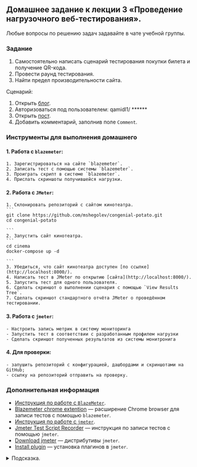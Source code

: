 ## Домашнее задание к лекции 3 «Проведение нагрузочного веб-тестирования».

Любые вопросы по решению задач задавайте в чате учебной группы.

### Задание

1. Самостоятельно написать сценарий тестирования покупки билета и получение QR-кода.
2. Провести раунд тестирования.
3. Найти предел производительности сайта.

Сценарий:
1. Открыть [блог](https://qamidhl.herokuapp.com/).
2. Авторизоваться под пользователем:
    qamidl1/ ******
3. Открыть [пост](https://qamidhl.herokuapp.com/?p=1).
4. Добавить комментарий, заполнив поле `Comment`.

### Инструменты для выполнения домашнего

#### 1. Работа с `blazemeter`:
    1. Зарегистрироваться на сайте `blazemeter`.
    2. Записать тест с помощью системы `blazemeter`.
    3. Проиграть скрипт в системе `blazemeter`.
    4. Прислать скриншоты получившейся нагрузки.
    
#### 2.  Работа с `JMeter`:
    1. Склонировать репозиторий с сайтом кинотеатра.
    ```
    git clone https://github.com/mshegolev/congenial-potato.git
    cd congenial-potato

    ```
    2. Запустить сайт кинотеатра.
    ```
    cd cinema
    docker-compose up -d

    ```
    3. Убедиться, что сайт кинотеатра доступен [по ссылке](http://localhost:8000/).
    4. Написать тест в JMeter по открытию [сайта](http://localhost:8000/).
    5. Запустить тест для одного пользователя.
    6. Сделать скриншот о выполнении сценария с помощью `View Results Tree`.
    7. Сделать скриншот стандартного отчёта JMeter о проведённом тестировании.
    
#### 3.  Работа с `jmeter`:   
    - Настроить запись метрик в систему мониторинга
    - Запустить тест в соответствии с разработанным профилем нагрузки
    - Сделать скриншот полученных результатов из системы монитронига

#### 4.  Для проверки:
    - запушить репозиторий с конфигурацией, дашбордами и скриншотами на GitHub;
    - ссылку на репозиторий отправить на проверку.

### Дополнительная информация
- [Инструкция по работе с `BlazeMeter`](https://www.blazemeter.com/).
- [Blazemeter chrome extention](https://chrome.google.com/webstore/detail/blazemeter-the-continuous/mbopgmdnpcbohhpnfglgohlbhfongabi) — расширение Chrome browser для записи тестов c помощью `blazemeter`.
- [Инструкция по работе с `jmeter`](https://jmeter.apache.org/).
- [Jmeter Test Script Recorder](https://jmeter.apache.org/usermanual/jmeter_proxy_step_by_step.html) — инструкция по записи тестов с помощью `jmeter`.
- [Download jmeter](https://jmeter.apache.org/download_jmeter.cgi) — дистрибутивы `jmeter`.
- [Install plugin](https://jmeter-plugins.org/wiki/PluginsManager/) — установка плагинов в `jmeter`.


<details>
  <summary>Подсказка.</summary>

  Используйте примеры из папки [./jmeter](./jmeter) для запуска теста.
  Если не получилось установить или возникнут какие-то трудности, можете воспользоваться инструкцией install_influxdb_jmeter.docx в папке JMeter.
</details>

